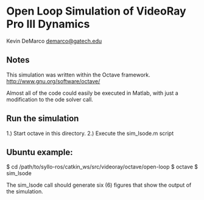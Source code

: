 Open Loop Simulation of VideoRay Pro III Dynamics
==================================================
Kevin DeMarco <demarco@gatech.edu>

Notes
-------
This simulation was written within the Octave framework.
http://www.gnu.org/software/octave/

Almost all of the code could easily be executed in Matlab, with just a
modification to the ode solver call.

Run the simulation
--------------------
1.) Start octave in this directory.
2.) Execute the sim_lsode.m script

Ubuntu example:
-------------------
$ cd /path/to/syllo-ros/catkin_ws/src/videoray/octave/open-loop
$ octave
$ sim_lsode

The sim_lsode call should generate six (6) figures that show the output
of the simulation.
